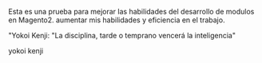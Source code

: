 Esta es una prueba para mejorar las habilidades del desarrollo de modulos en Magento2.
aumentar mis habilidades y eficiencia en el trabajo.


"Yokoi Kenji: "La disciplina, tarde o temprano vencerá la inteligencia"

yokoi kenji
